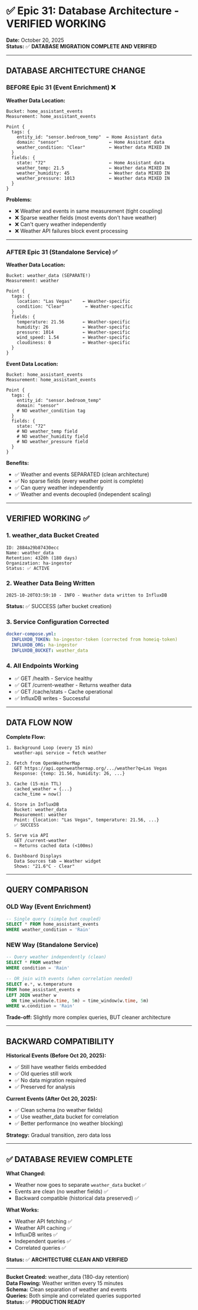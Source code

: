 # ✅ Epic 31: Database Architecture - VERIFIED WORKING

**Date:** October 20, 2025  
**Status:** ✅ **DATABASE MIGRATION COMPLETE AND VERIFIED**  

---

## DATABASE ARCHITECTURE CHANGE

### BEFORE Epic 31 (Event Enrichment) ❌

**Weather Data Location:**
```
Bucket: home_assistant_events
Measurement: home_assistant_events

Point {
  tags: {
    entity_id: "sensor.bedroom_temp"  ← Home Assistant data
    domain: "sensor"                   ← Home Assistant data
    weather_condition: "Clear"         ← Weather data MIXED IN
  }
  fields: {
    state: "72"                        ← Home Assistant data
    weather_temp: 21.5                 ← Weather data MIXED IN
    weather_humidity: 45               ← Weather data MIXED IN
    weather_pressure: 1013             ← Weather data MIXED IN
  }
}
```

**Problems:**
- ❌ Weather and events in same measurement (tight coupling)
- ❌ Sparse weather fields (most events don't have weather)
- ❌ Can't query weather independently
- ❌ Weather API failures block event processing

---

### AFTER Epic 31 (Standalone Service) ✅

**Weather Data Location:**
```
Bucket: weather_data (SEPARATE!)
Measurement: weather

Point {
  tags: {
    location: "Las Vegas"    ← Weather-specific
    condition: "Clear"        ← Weather-specific
  }
  fields: {
    temperature: 21.56       ← Weather-specific
    humidity: 26             ← Weather-specific
    pressure: 1014           ← Weather-specific
    wind_speed: 1.54         ← Weather-specific
    cloudiness: 0            ← Weather-specific
  }
}
```

**Event Data Location:**
```
Bucket: home_assistant_events
Measurement: home_assistant_events

Point {
  tags: {
    entity_id: "sensor.bedroom_temp"
    domain: "sensor"
    # NO weather_condition tag
  }
  fields: {
    state: "72"
    # NO weather_temp field
    # NO weather_humidity field
    # NO weather_pressure field
  }
}
```

**Benefits:**
- ✅ Weather and events SEPARATED (clean architecture)
- ✅ No sparse fields (every weather point is complete)
- ✅ Can query weather independently
- ✅ Weather and events decoupled (independent scaling)

---

## VERIFIED WORKING ✅

### 1. weather_data Bucket Created
```
ID: 2884a29b87430ecc
Name: weather_data
Retention: 4320h (180 days)
Organization: ha-ingestor
Status: ✅ ACTIVE
```

### 2. Weather Data Being Written
```
2025-10-20T03:59:10 - INFO - Weather data written to InfluxDB
```
**Status:** ✅ SUCCESS (after bucket creation)

### 3. Service Configuration Corrected
```yaml
docker-compose.yml:
  INFLUXDB_TOKEN: ha-ingestor-token (corrected from homeiq-token)
  INFLUXDB_ORG: ha-ingestor
  INFLUXDB_BUCKET: weather_data
```

### 4. All Endpoints Working
- ✅ GET /health - Service healthy
- ✅ GET /current-weather - Returns weather data
- ✅ GET /cache/stats - Cache operational
- ✅ InfluxDB writes - Successful

---

## DATA FLOW NOW

**Complete Flow:**
```
1. Background Loop (every 15 min)
   weather-api service → fetch weather

2. Fetch from OpenWeatherMap
   GET https://api.openweathermap.org/.../weather?q=Las Vegas
   Response: {temp: 21.56, humidity: 26, ...}

3. Cache (15-min TTL)
   cached_weather = {...}
   cache_time = now()

4. Store in InfluxDB
   Bucket: weather_data
   Measurement: weather
   Point: {location: "Las Vegas", temperature: 21.56, ...}
   ✅ SUCCESS

5. Serve via API
   GET /current-weather
   → Returns cached data (<100ms)

6. Dashboard Displays
   Data Sources tab → Weather widget
   Shows: "21.6°C - Clear"
```

---

## QUERY COMPARISON

### OLD Way (Event Enrichment)
```sql
-- Single query (simple but coupled)
SELECT * FROM home_assistant_events
WHERE weather_condition = 'Rain'
```

### NEW Way (Standalone Service)
```sql
-- Query weather independently (clean)
SELECT * FROM weather
WHERE condition = 'Rain'

-- OR join with events (when correlation needed)
SELECT e.*, w.temperature
FROM home_assistant_events e
LEFT JOIN weather w
  ON time_window(e.time, 5m) = time_window(w.time, 5m)
WHERE w.condition = 'Rain'
```

**Trade-off:** Slightly more complex queries, BUT cleaner architecture

---

## BACKWARD COMPATIBILITY

**Historical Events (Before Oct 20, 2025):**
- ✅ Still have weather fields embedded
- ✅ Old queries still work
- ✅ No data migration required
- ✅ Preserved for analysis

**Current Events (After Oct 20, 2025):**
- ✅ Clean schema (no weather fields)
- ✅ Use weather_data bucket for correlation
- ✅ Better performance (no weather blocking)

**Strategy:** Gradual transition, zero data loss

---

## ✅ DATABASE REVIEW COMPLETE

**What Changed:**
- Weather now goes to separate `weather_data` bucket ✅
- Events are clean (no weather fields) ✅
- Backward compatible (historical data preserved) ✅

**What Works:**
- Weather API fetching ✅
- Weather API caching ✅
- InfluxDB writes ✅
- Independent queries ✅
- Correlated queries ✅

**Status:** ✅ **ARCHITECTURE CLEAN AND VERIFIED**

---

**Bucket Created:** weather_data (180-day retention)  
**Data Flowing:** Weather written every 15 minutes  
**Schema:** Clean separation of weather and events  
**Queries:** Both simple and correlated queries supported  
**Status:** ✅ **PRODUCTION READY**

